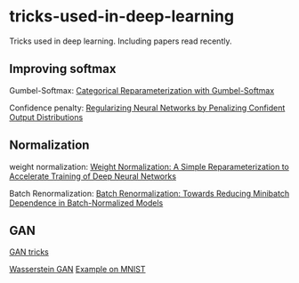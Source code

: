# tricks-used-in-deep-learning
Tricks used in deep learning. Including papers read recently.


## Improving softmax

Gumbel-Softmax: [Categorical Reparameterization with Gumbel-Softmax](https://arxiv.org/abs/1611.01144)

Confidence penalty: [Regularizing Neural Networks by Penalizing Confident Output Distributions](https://arxiv.org/abs/1701.06548)

## Normalization

weight normalization: [Weight Normalization: A Simple Reparameterization to Accelerate Training of Deep Neural Networks](https://arxiv.org/abs/1602.07868)

Batch Renormalization: [Batch Renormalization: Towards Reducing Minibatch Dependence in Batch-Normalized Models](https://arxiv.org/abs/1702.03275)

## GAN

[GAN tricks](https://github.com/soumith/ganhacks)

[Wasserstein GAN](https://arxiv.org/abs/1701.07875)
[Example on MNIST](https://gist.github.com/f0k/f3190ebba6c53887d598d03119ca2066)
